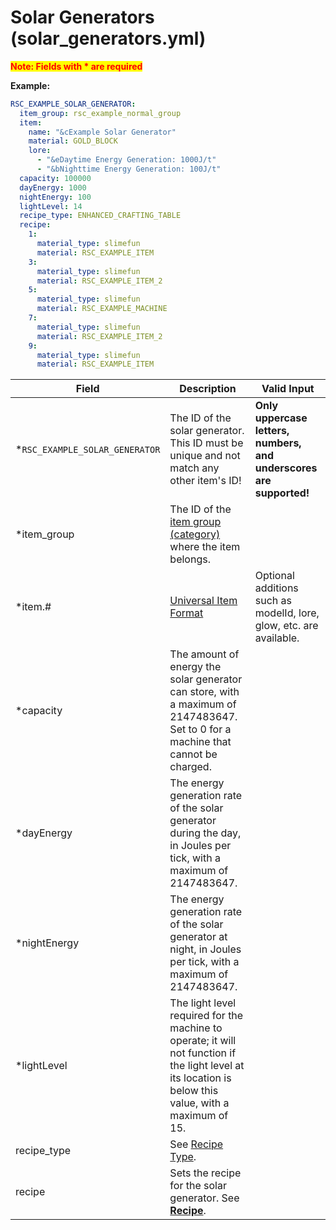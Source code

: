 # Solar Generators (solar_generators.yml)

<mark style="color:red;">**Note: Fields with * are required**</mark>

**Example:**

```yaml
RSC_EXAMPLE_SOLAR_GENERATOR:
  item_group: rsc_example_normal_group
  item:
    name: "&cExample Solar Generator"
    material: GOLD_BLOCK
    lore:
      - "&eDaytime Energy Generation: 1000J/t"
      - "&bNighttime Energy Generation: 100J/t"
  capacity: 100000
  dayEnergy: 1000
  nightEnergy: 100
  lightLevel: 14
  recipe_type: ENHANCED_CRAFTING_TABLE
  recipe:
    1:
      material_type: slimefun
      material: RSC_EXAMPLE_ITEM
    3:
      material_type: slimefun
      material: RSC_EXAMPLE_ITEM_2
    5:
      material_type: slimefun
      material: RSC_EXAMPLE_MACHINE
    7:
      material_type: slimefun
      material: RSC_EXAMPLE_ITEM_2
    9:
      material_type: slimefun
      material: RSC_EXAMPLE_ITEM
```

| Field                        | Description                                                                                                                                             | Valid Input                                                         |
|--------------------------------|---------------------------------------------------------------------------------------------------------------------------------------------------------|---------------------------------------------------------------------|
| *`RSC_EXAMPLE_SOLAR_GENERATOR` | The ID of the solar generator.<br>This ID must be unique and not match any other item's ID!                                                             | **Only uppercase letters, numbers, and underscores are supported!** |
| *item_group                    | The ID of the [item group (category)](groups.md) where the item belongs.                                                                                |
| *item.#                        | [Universal Item Format](../format/universal-item-format.md)                                                                                             | Optional additions such as modelId, lore, glow, etc. are available. |
| *capacity                      | The amount of energy the solar generator can store, with a maximum of 2147483647. Set to 0 for a machine that cannot be charged.                        |
| *dayEnergy                     | The energy generation rate of the solar generator during the day, in Joules per tick, with a maximum of 2147483647.                                     |
| *nightEnergy                   | The energy generation rate of the solar generator at night, in Joules per tick, with a maximum of 2147483647.                                           |
| *lightLevel                    | The light level required for the machine to operate; it will not function if the light level at its location is below this value, with a maximum of 15. |
| recipe_type                    | See [Recipe Type](recipe_type.md).                                                                                                                      |
| recipe                         | Sets the recipe for the solar generator. See [**Recipe**](../format/recipe.md).                                                                         |